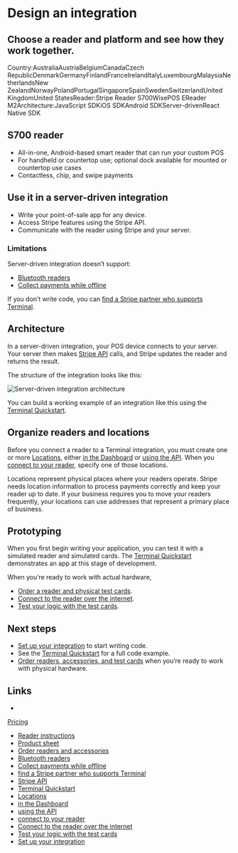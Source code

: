 # Design an integration

## Choose a reader and platform and see how they work together.

Country:AustraliaAustriaBelgiumCanadaCzech
RepublicDenmarkGermanyFinlandFranceIrelandItalyLuxembourgMalaysiaNetherlandsNew
ZealandNorwayPolandPortugalSingaporeSpainSwedenSwitzerlandUnited KingdomUnited
StatesReader:Stripe Reader S700WisePOS EReader M2Architecture:JavaScript SDKiOS
SDKAndroid SDKServer-drivenReact Native SDK
## S700 reader

- All-in-one, Android-based smart reader that can run your custom POS
- For handheld or countertop use; optional dock available for mounted or
countertop use cases
- Contactless, chip, and swipe payments

## Use it in a server-driven integration

- Write your point-of-sale app for any device.
- Access Stripe features using the Stripe API.
- Communicate with the reader using Stripe and your server.

### Limitations

Server-driven integration doesn’t support:

- [Bluetooth
readers](https://docs.stripe.com/terminal/features/mail-telephone-orders/overview)
- [Collect payments while
offline](https://docs.stripe.com/terminal/features/operate-offline/overview?reader-type=internet)

If you don’t write code, you can [find a Stripe partner who supports
Terminal](https://stripe.com/partners/directory?p=Terminal).

## Architecture

In a server-driven integration, your POS device connects to your server. Your
server then makes [Stripe API](https://docs.stripe.com/api) calls, and Stripe
updates the reader and returns the result.

The structure of the integration looks like this:

![Server-driven integration
architecture](https://b.stripecdn.com/docs-statics-srv/assets/server-driven-smart-reader.b78805eff2f4081c889aebbef6d8a3e3.png)

You can build a working example of an integration like this using the [Terminal
Quickstart](https://docs.stripe.com/terminal/quickstart).

## Organize readers and locations

Before you connect a reader to a Terminal integration, you must create one or
more [Locations](https://docs.stripe.com/api/terminal/locations), either [in the
Dashboard](https://dashboard.stripe.com/terminal/locations) or [using the
API](https://docs.stripe.com/terminal/fleet/locations-and-zones#create-locations-and-zones).
When you [connect to your
reader](https://docs.stripe.com/terminal/payments/connect-reader), specify one
of those locations.

Locations represent physical places where your readers operate. Stripe needs
location information to process payments correctly and keep your reader up to
date. If your business requires you to move your readers frequently, your
locations can use addresses that represent a primary place of business.

## Prototyping

When you first begin writing your application, you can test it with a simulated
reader and simulated cards. The [Terminal
Quickstart](https://docs.stripe.com/terminal/quickstart) demonstrates an app at
this stage of development.

When you’re ready to work with actual hardware,

- [Order a reader and physical test
cards](https://dashboard.stripe.com/terminal/shop).
- [Connect to the reader over the
internet](https://docs.stripe.com/terminal/payments/connect-reader?reader-type=internet).
- [Test your logic with the test
cards](https://docs.stripe.com/terminal/references/testing#physical-test-cards).

## Next steps

- [Set up your
integration](https://docs.stripe.com/terminal/payments/setup-integration) to
start writing code.
- See the [Terminal Quickstart](https://docs.stripe.com/terminal/quickstart) for
a full code example.
- [Order readers, accessories, and test
cards](https://dashboard.stripe.com/terminal/shop) when you’re ready to work
with physical hardware.

## Links

-
[Pricing](https://docs.stripe.com/terminal/fleet/order-and-return-readers#pricing)
- [Reader
instructions](https://docs.stripe.com/terminal/readers/stripe-reader-s700)
- [Product sheet](https://stripe.com/s700/manual)
- [Order readers and accessories](https://dashboard.stripe.com/terminal/shop)
- [Bluetooth
readers](https://docs.stripe.com/terminal/features/mail-telephone-orders/overview)
- [Collect payments while
offline](https://docs.stripe.com/terminal/features/operate-offline/overview?reader-type=internet)
- [find a Stripe partner who supports
Terminal](https://stripe.com/partners/directory?p=Terminal)
- [Stripe API](https://docs.stripe.com/api)
- [Terminal Quickstart](https://docs.stripe.com/terminal/quickstart)
- [Locations](https://docs.stripe.com/api/terminal/locations)
- [in the Dashboard](https://dashboard.stripe.com/terminal/locations)
- [using the
API](https://docs.stripe.com/terminal/fleet/locations-and-zones#create-locations-and-zones)
- [connect to your
reader](https://docs.stripe.com/terminal/payments/connect-reader)
- [Connect to the reader over the
internet](https://docs.stripe.com/terminal/payments/connect-reader?reader-type=internet)
- [Test your logic with the test
cards](https://docs.stripe.com/terminal/references/testing#physical-test-cards)
- [Set up your
integration](https://docs.stripe.com/terminal/payments/setup-integration)